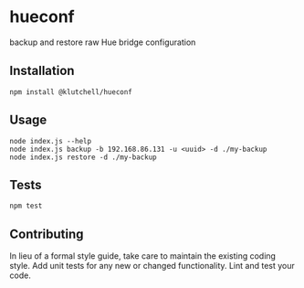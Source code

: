# hueconf

backup and restore raw Hue bridge configuration

## Installation

    npm install @klutchell/hueconf

## Usage

    node index.js --help
    node index.js backup -b 192.168.86.131 -u <uuid> -d ./my-backup
    node index.js restore -d ./my-backup

## Tests

    npm test

## Contributing

In lieu of a formal style guide, take care to maintain the existing coding style.
Add unit tests for any new or changed functionality.
Lint and test your code.